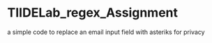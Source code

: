 # TIIDELab_regex_Assignment

a simple code to replace an email input field with asteriks for privacy
